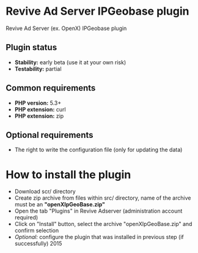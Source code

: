 # Revive Ad Server IPGeobase plugin
Revive Ad Server (ex. OpenX) IPGeobase plugin

## Plugin status
* **Stability:** early beta (use it at your own risk)
* **Testability:** partial
 
## Common requirements
* **PHP version:** 5.3+
* **PHP extension:** curl
* **PHP extension:** zip
 
## Optional requirements
* The right to write the configuration file (only for updating the data)

# How to install the plugin
* Download scr/ directory
* Create zip archive from files within src/ directory, name of the archive must be an **"openXIpGeoBase.zip"**
* Open the tab "Plugins" in Revive Adserver (administration account required)
* Click on "Install" button, select the archive "openXIpGeoBase.zip" and confirm selection
* *Optional:* configure the plugin that was installed in previous step (if successfully)
 2015
